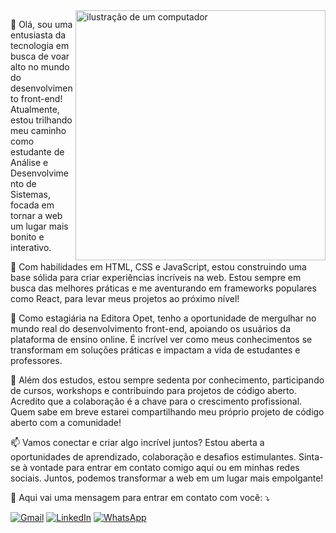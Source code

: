 <img src="https://raw.githubusercontent.com/MicaelliMedeiros/micaellimedeiros/master/image/computer-illustration.png" alt="ilustração de um computador" min-width="400px" max-width="400px" width="400px" align="right">

<p align="left"> 
 👋 Olá, sou uma entusiasta da tecnologia em busca de voar alto no mundo do desenvolvimento front-end! Atualmente, estou trilhando meu caminho como estudante de Análise e Desenvolvimento de Sistemas, focada em tornar a web um lugar mais bonito e interativo.

🚀 Com habilidades em HTML, CSS e JavaScript, estou construindo uma base sólida para criar experiências incríveis na web. Estou sempre em busca das melhores práticas e me aventurando em frameworks populares como React, para levar meus projetos ao próximo nível!

💼 Como estagiária na Editora Opet, tenho a oportunidade de mergulhar no mundo real do desenvolvimento front-end, apoiando os usuários da plataforma de ensino online. É incrível ver como meus conhecimentos se transformam em soluções práticas e impactam a vida de estudantes e professores.

🌱 Além dos estudos, estou sempre sedenta por conhecimento, participando de cursos, workshops e contribuindo para projetos de código aberto. Acredito que a colaboração é a chave para o crescimento profissional. Quem sabe em breve estarei compartilhando meu próprio projeto de código aberto com a comunidade!

📫 Vamos conectar e criar algo incrível juntos? Estou aberta a oportunidades de aprendizado, colaboração e desafios estimulantes. Sinta-se à vontade para entrar em contato comigo aqui ou em minhas redes sociais. Juntos, podemos transformar a web em um lugar mais empolgante!
</p>

<p align="left">
  💌 Aqui vai uma mensagem para entrar em contato com você: ⤵️
</p>

<p align="left">
  <a href="cynthiarfsilva@gmail.com" title="Gmail">
  <img src="https://img.shields.io/badge/-Gmail-FF0000?style=flat-square&labelColor=FF0000&logo=gmail&logoColor=white&link=LINK-DO-SEU-GMAIL" alt="Gmail"/></a>
  <a href="https://www.linkedin.com/in/cynthiapadilha" title="LinkedIn">
  <img src="https://img.shields.io/badge/-Linkedin-0e76a8?style=flat-square&logo=Linkedin&logoColor=white&link=LINK-DO-SEU-LINKEDIN" alt="LinkedIn"/></a>
  <a href="https://wa.me/5541997006877" title="WhatsApp">
  <img src="https://img.shields.io/badge/-WhatsApp-25d366?style=flat-square&labelColor=25d366&logo=whatsapp&logoColor=white&link=API-DO-SEU-WHATSAPP" alt="WhatsApp"/></a>
</p>
